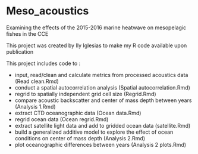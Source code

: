 # Meso_acoustics
Examining the effects of the 2015-2016 marine heatwave on mesopelagic fishes in the CCE

This project was created by Ily Iglesias to make my R code available upon publication

This project includes code to :
- input, read/clean and calculate metrics from processed acoustics data (Read clean.Rmd)
- conduct a spatial autocorrelation analysis (Spatial autocorrelation.Rmd)
- regrid to spatially independent grid cell size (Regrid.Rmd)
- compare acoustic backscatter and center of mass depth between years (Analysis 1.Rmd)
- extract CTD oceanographic data (Ocean data.Rmd)
- regrid ocean data (Ocean regrid.Rmd)
- extract satellite light data and add to gridded ocean data (satellite.Rmd)
- build a generalized additive model to explore the effect of ocean conditions on center of mass depth (Analysis 2.Rmd)
- plot oceanographic differences between years (Analysis 2 plots.Rmd)
